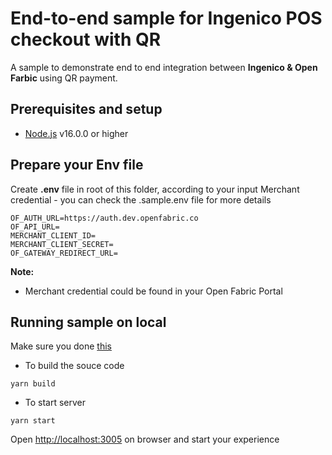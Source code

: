 # End-to-end sample for Ingenico POS checkout with QR

A sample to demonstrate end to end integration between ****Ingenico & Open Farbic**** using QR payment.

## Prerequisites and setup

* [Node.js](https://nodejs.org/en/) v16.0.0 or higher

## Prepare your Env file

Create **.env** file in root of this folder, according to your input Merchant credential - you can check the .sample.env file for more details

```shell
OF_AUTH_URL=https://auth.dev.openfabric.co
OF_API_URL=
MERCHANT_CLIENT_ID=
MERCHANT_CLIENT_SECRET=
OF_GATEWAY_REDIRECT_URL=
```

**Note:**

* Merchant credential could be found in your Open Fabric Portal

## Running sample on local

Make sure you done [this](#prepare-your-env-file)

* To build the souce code
```shell
yarn build
```

* To start server

```shell
yarn start
```

Open <http://localhost:3005> on browser and start your experience


